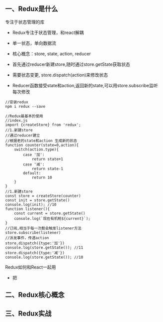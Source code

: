 ## 一、Redux是什么

专注于状态管理的库

* Redux专注于状态管理，和react解耦
* 单一状态，单向数据流
* 核心概念：store, state, action, reducer

* 首先通过reducer新建store,随时通过store.getState获取状态
* 需要状态变更, store.dispatch(action)来修改状态
* Reducer函数接受state和action,返回新的state,可以用store.subscribe监听每次修改

```
//安装redux
npm i redux --save

//Redux最基本的使用
//index.js
import {createStore} from 'redux';
//1.新建store
//通过reducer建立
//根据老的state和action 生成新的状态
function counter(state=0,action){
    switch(action.type){
        case '加':
            return state+1
        case '减':
            return state-1
        default:
            return 10
    }
}
//1.新建store
const store = createStore(counter)
const init = store.getState()
console.log(init); //10
function listener(){
    const current = store.getState()
    console.log(`现在有机枪${current}`);
}
//订阅,相当于每一次都会触发listener方法
store.subscribe(listener)
//派发事件，传递action
store.dispatch({type:'加'})
console.log(store.getState()); //11
store.dispatch({type:'减'})
console.log(store.getState()); //10

```

Redux如何和React一起用

* 把



## 二、Redux核心概念

## 三、Redux实战